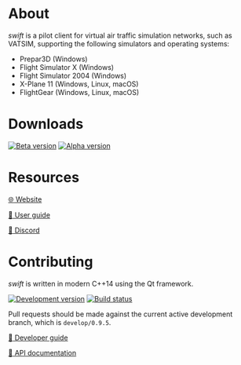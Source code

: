 About
=====

_swift_ is a pilot client for virtual air traffic simulation networks,
such as VATSIM, supporting the following simulators and operating systems:

- Prepar3D (Windows)
- Flight Simulator X (Windows)
- Flight Simulator 2004 (Windows)
- X-Plane 11 (Windows, Linux, macOS)
- FlightGear (Windows, Linux, macOS)

Downloads
=========

[![Beta version](https://img.shields.io/endpoint?url=https%3A%2F%2Frunkit.io%2Foktal3700%2Flatest-swift%2Fbranches%2Fmaster)][1]
[![Alpha version](https://img.shields.io/endpoint?url=https%3A%2F%2Frunkit.io%2Foktal3700%2Flatest-swift%2Fbranches%2Fmaster%2F%3Fprerelease%3Dtrue)][2]

[1]: https://github.com/swift-project/pilotclient/releases/latest
[2]: https://github.com/swift-project/pilotclient/releases

Resources
=========

[:globe_with_meridians: Website](https://swift-project.org/)

[:green_book: User guide](https://docs.swift-project.org/)

[:wave: Discord](https://discord.gg/R7Atd9A)

Contributing
============

_swift_ is written in modern C++14 using the Qt framework.

[![Development version](https://img.shields.io/badge/version-0.9.5-blue)](.)
[![Build status](https://img.shields.io/github/workflow/status/swift-project/pilotclient/Build%20swift/develop/0.9.5)][3]

[3]: https://github.com/swift-project/pilotclient/actions

Pull requests should be made against the current active development branch,
which is `develop/0.9.5`.

[:blue_book: Developer guide](https://docs.swift-project.org/dev/)

[:orange_book: API documentation](https://apidocs.swift-project.org/)
